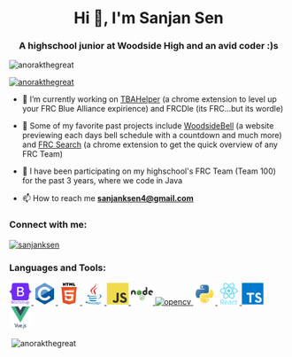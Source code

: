 <h1 align="center">Hi 👋, I'm Sanjan Sen</h1>
<h3 align="center">A highschool junior at Woodside High and an avid coder :)s</h3>

<p align="left"> <img src="https://komarev.com/ghpvc/?username=anorakthegreat&label=Profile%20views&color=0e75b6&style=flat" alt="anorakthegreat" /> </p>

<p align="left"> <a href="https://github.com/ryo-ma/github-profile-trophy"><img src="https://github-profile-trophy.vercel.app/?username=anorakthegreat" alt="anorakthegreat" /></a> </p>

- 🔭 I’m currently working on [TBAHelper](https://github.com/anorakthegreat/TBAHelper) (a chrome extension to level up your FRC Blue Alliance expirience) and FRCDle (its FRC...but its wordle)

- 🧠 Some of my favorite past projects include [WoodsideBell](bit.ly/WoodsideBell) (a website previewing each days bell schedule with a countdown and much more) and [FRC Search](https://chromewebstore.google.com/detail/frc-search/kangnlolefciokcghhjmjdojdlmneeih) (a chrome extension to get the quick overview of any FRC Team)

- 🔨 I have been participating on my highschool's FRC Team (Team 100) for the past 3 years, where we code in Java
- 📫 How to reach me **sanjanksen4@gmail.com**

<h3 align="left">Connect with me:</h3>
<p align="left">
<a href="https://instagram.com/sanjanksen" target="blank"><img align="center" src="https://raw.githubusercontent.com/rahuldkjain/github-profile-readme-generator/master/src/images/icons/Social/instagram.svg" alt="sanjanksen" height="30" width="40" /></a>
</p>

<h3 align="left">Languages and Tools:</h3>
<p align="left"> <a href="https://getbootstrap.com" target="_blank" rel="noreferrer"> <img src="https://raw.githubusercontent.com/devicons/devicon/master/icons/bootstrap/bootstrap-plain-wordmark.svg" alt="bootstrap" width="40" height="40"/> </a> <a href="https://www.cprogramming.com/" target="_blank" rel="noreferrer"> <img src="https://raw.githubusercontent.com/devicons/devicon/master/icons/c/c-original.svg" alt="c" width="40" height="40"/> </a> <a href="https://www.w3.org/html/" target="_blank" rel="noreferrer"> <img src="https://raw.githubusercontent.com/devicons/devicon/master/icons/html5/html5-original-wordmark.svg" alt="html5" width="40" height="40"/> </a> <a href="https://www.java.com" target="_blank" rel="noreferrer"> <img src="https://raw.githubusercontent.com/devicons/devicon/master/icons/java/java-original.svg" alt="java" width="40" height="40"/> </a> <a href="https://developer.mozilla.org/en-US/docs/Web/JavaScript" target="_blank" rel="noreferrer"> <img src="https://raw.githubusercontent.com/devicons/devicon/master/icons/javascript/javascript-original.svg" alt="javascript" width="40" height="40"/> </a> <a href="https://nodejs.org" target="_blank" rel="noreferrer"> <img src="https://raw.githubusercontent.com/devicons/devicon/master/icons/nodejs/nodejs-original-wordmark.svg" alt="nodejs" width="40" height="40"/> </a> <a href="https://opencv.org/" target="_blank" rel="noreferrer"> <img src="https://www.vectorlogo.zone/logos/opencv/opencv-icon.svg" alt="opencv" width="40" height="40"/> </a> <a href="https://www.python.org" target="_blank" rel="noreferrer"> <img src="https://raw.githubusercontent.com/devicons/devicon/master/icons/python/python-original.svg" alt="python" width="40" height="40"/> </a> <a href="https://reactjs.org/" target="_blank" rel="noreferrer"> <img src="https://raw.githubusercontent.com/devicons/devicon/master/icons/react/react-original-wordmark.svg" alt="react" width="40" height="40"/> </a> <a href="https://www.typescriptlang.org/" target="_blank" rel="noreferrer"> <img src="https://raw.githubusercontent.com/devicons/devicon/master/icons/typescript/typescript-original.svg" alt="typescript" width="40" height="40"/> </a> <a href="https://vuejs.org/" target="_blank" rel="noreferrer"> <img src="https://raw.githubusercontent.com/devicons/devicon/master/icons/vuejs/vuejs-original-wordmark.svg" alt="vuejs" width="40" height="40"/> </a> </p>

<p>&nbsp;<img align="center" src="https://github-readme-stats.vercel.app/api?username=anorakthegreat&show_icons=true&locale=en" alt="anorakthegreat" /></p>

